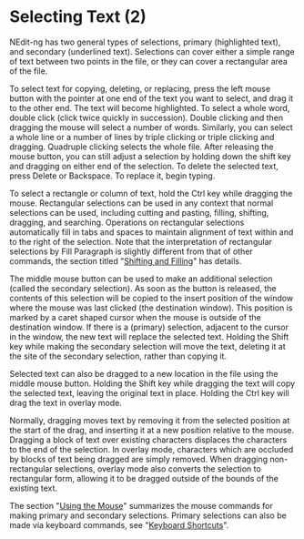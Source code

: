 # Selecting Text (2)

NEdit-ng has two general types of selections, primary (highlighted
text), and secondary (underlined text). Selections can cover either a
simple range of text between two points in the file, or they can cover a
rectangular area of the file.

To select text for copying, deleting, or replacing, press the left mouse
button with the pointer at one end of the text you want to select, and
drag it to the other end. The text will become highlighted. To select a
whole word, double click (click twice quickly in succession). Double
clicking and then dragging the mouse will select a number of words.
Similarly, you can select a whole line or a number of lines by triple
clicking or triple clicking and dragging. Quadruple clicking selects the
whole file. After releasing the mouse button, you can still adjust a
selection by holding down the shift key and dragging on either end of
the selection. To delete the selected text, press Delete or Backspace.
To replace it, begin typing.

To select a rectangle or column of text, hold the Ctrl key while
dragging the mouse. Rectangular selections can be used in any context
that normal selections can be used, including cutting and pasting,
filling, shifting, dragging, and searching. Operations on rectangular
selections automatically fill in tabs and spaces to maintain alignment
of text within and to the right of the selection. Note that the
interpretation of rectangular selections by Fill Paragraph is slightly
different from that of other commands, the section titled "[Shifting and
Filling](07.md)" has details.

The middle mouse button can be used to make an additional selection
(called the secondary selection). As soon as the button is released, the
contents of this selection will be copied to the insert position of the
window where the mouse was last clicked (the destination window). This
position is marked by a caret shaped cursor when the mouse is outside of
the destination window. If there is a (primary) selection, adjacent to
the cursor in the window, the new text will replace the selected text.
Holding the Shift key while making the secondary selection will move the
text, deleting it at the site of the secondary selection, rather than
copying it.

Selected text can also be dragged to a new location in the file using
the middle mouse button. Holding the Shift key while dragging the text
will copy the selected text, leaving the original text in place. Holding
the Ctrl key will drag the text in overlay mode.

Normally, dragging moves text by removing it from the selected position
at the start of the drag, and inserting it at a new position relative to
the mouse. Dragging a block of text over existing characters displaces
the characters to the end of the selection. In overlay mode, characters
which are occluded by blocks of text being dragged are simply removed.
When dragging non-rectangular selections, overlay mode also converts the
selection to rectangular form, allowing it to be dragged outside of the
bounds of the existing text.

The section "[Using the Mouse](05.md)" summarizes the mouse commands
for making primary and secondary selections. Primary selections can also
be made via keyboard commands, see "[Keyboard Shortcuts](06.md)".
